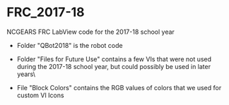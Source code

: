 # FRC_2017-18
NCGEARS FRC LabView code for the 2017-18 school year

- Folder "QBot2018" is the robot code

- Folder "Files for Future Use" contains a few VIs that were not used during the 2017-18 school year, but could possibly be used in later years\

- File "Block Colors" contains the RGB values of colors that we used for custom VI Icons
